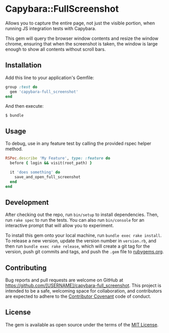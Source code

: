 # Capybara::FullScreenshot
Allows you to capture the entire page, not just the visible portion, when running JS integration tests with Capybara.

This gem will query the browser window contents and resize the window chrome, ensuring that when the screenshot is taken, the window is large enough to show all contents without scroll bars.

## Installation

Add this line to your application's Gemfile:

```ruby
group :test do
  gem 'capybara-full_screenshot'
end
```

And then execute:

    $ bundle

## Usage

To debug, use in any feature test by calling the provided rspec helper method.

```ruby
RSPec.describe 'My Feature', type: :feature do
  before { login && visit(root_path) }

  it 'does something' do
    save_and_open_full_screenshot
  end
end
```

## Development

After checking out the repo, run `bin/setup` to install dependencies. Then, run `rake spec` to run the tests. You can also run `bin/console` for an interactive prompt that will allow you to experiment.

To install this gem onto your local machine, run `bundle exec rake install`. To release a new version, update the version number in `version.rb`, and then run `bundle exec rake release`, which will create a git tag for the version, push git commits and tags, and push the `.gem` file to [rubygems.org](https://rubygems.org).

## Contributing

Bug reports and pull requests are welcome on GitHub at https://github.com/[USERNAME]/capybara-full_screenshot. This project is intended to be a safe, welcoming space for collaboration, and contributors are expected to adhere to the [Contributor Covenant](http://contributor-covenant.org) code of conduct.


## License

The gem is available as open source under the terms of the [MIT License](http://opensource.org/licenses/MIT).
